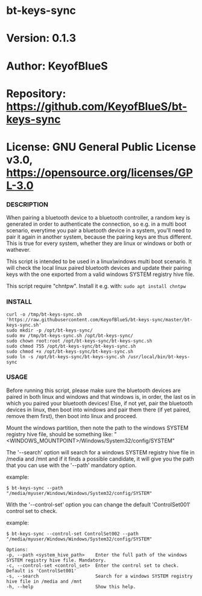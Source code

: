 # bt-keys-sync

# Version:    0.1.3
# Author:     KeyofBlueS
# Repository: https://github.com/KeyofBlueS/bt-keys-sync
# License:    GNU General Public License v3.0, https://opensource.org/licenses/GPL-3.0

### DESCRIPTION
When pairing a bluetooth device to a bluetooth controller, a random key is generated in order to authenticate the connection, so e.g. in a multi boot scenario, everytime you pair a bluetooth device in a system, you'll need to pair it again in another system, because the pairing keys are thus different.
This is true for every system, whether they are linux or windows or both or wathever.

This script is intended to be used in a linux\windows multi boot scenario. It will check the local linux paired bluetooth devices and update their pairing keys with the one exported from a valid windows SYSTEM registry hive file.

This script require \"chntpw\". Install it e.g. with:
`sudo apt install chntpw`

### INSTALL
```
curl -o /tmp/bt-keys-sync.sh 'https://raw.githubusercontent.com/KeyofBlueS/bt-keys-sync/master/bt-keys-sync.sh'
sudo mkdir -p /opt/bt-keys-sync/
sudo mv /tmp/bt-keys-sync.sh /opt/bt-keys-sync/
sudo chown root:root /opt/bt-keys-sync/bt-keys-sync.sh
sudo chmod 755 /opt/bt-keys-sync/bt-keys-sync.sh
sudo chmod +x /opt/bt-keys-sync/bt-keys-sync.sh
sudo ln -s /opt/bt-keys-sync/bt-keys-sync.sh /usr/local/bin/bt-keys-sync
```

### USAGE
Before running this script, please make sure the bluetooth devices are paired in both linux and windows and that windows is, in order, the last os in which you paired your bluetooth devices!
Else, if not yet, pair the bluetooth devices in linux, then boot into windows and pair them there (if yet paired, remove them first), then boot into linux and proceed.

Mount the windows partition, then note the path to the windows SYSTEM registry hive file, should be something like:
\"<WINDOWS_MOUNTPOINT>/Windows/System32/config/SYSTEM\"

The '--search' option will search for a windows SYSTEM registry hive file in /media and /mnt and if it finds a possible candidate, it will give you the path that you can use with the '--path' mandatory option.

example:

`$ bt-keys-sync --path "/media/myuser/Windows/Windows/System32/config/SYSTEM"`

With the '--control-set' option you can change the default 'ControlSet001' control set to check.

example:

`$ bt-keys-sync --control-set ControlSet002 --path "/media/myuser/Windows/Windows/System32/config/SYSTEM"`

```
Options:
-p, --path <system_hive_path>    Enter the full path of the windows SYSTEM registry hive file. Mandatory.
-c, --control-set <control_set>  Enter the control set to check. Default is 'ControlSet001'
-s, --search                     Search for a windows SYSTEM registry hive file in /media and /mnt
-h, --help                       Show this help.
```
